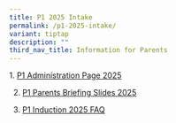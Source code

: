 ```yaml
---
title: P1 2025 Intake
permalink: /p1-2025-intake/
variant: tiptap
description: ""
third_nav_title: Information for Parents
---
```

<p>1. <a href="https://sites.google.com/moe.edu.sg/rivpsp12024?usp=sharing" rel="noopener nofollow" target="_blank">P1 Administration Page 2025</a>
</p>
<ol start="2" data-tight="true" class="tight">
<li>
<p><a href="/files/P1_Parents_Briefing_2025_.pdf" rel="noopener nofollow" target="_blank">P1 Parents Briefing Slides 2025</a>
</p>
</li>
<li>
<p><a href="https://cms.isomer.gov.sg/sites/moe-rivervalepri/media/files/mediaDirectory/files/editMediaSettings/P1_Induction_2025_FAQ_Final.pdf" rel="noopener nofollow" target="_blank">P1 Induction 2025 FAQ </a>
</p>
</li>
</ol>
<p></p>